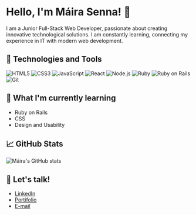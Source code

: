 # Hello, I'm Máira Senna! 👋

I am a Junior Full-Stack Web Developer, passionate about creating innovative technological solutions. I am constantly learning, connecting my experience in IT with modern web development.

## 🔧 Technologies and Tools

![HTML5](https://img.shields.io/badge/-HTML5-FF5733?style=flat-square&logo=html5&logoColor=ffffff)
![CSS3](https://img.shields.io/badge/-CSS3-2979FF?style=flat-square&logo=css3&logoColor=ffffff)
![JavaScript](https://img.shields.io/badge/-JavaScript-FFCC00?style=flat-square&logo=javascript&logoColor=ffffff)
![React](https://img.shields.io/badge/-React-61DAFB?style=flat-square&logo=react&logoColor=ffffff)
![Node.js](https://img.shields.io/badge/-Node.js-8CC84B?style=flat-square&logo=node.js&logoColor=ffffff)
![Ruby](https://img.shields.io/badge/-Ruby-CC0000?style=flat-square&logo=ruby&logoColor=ffffff)
![Ruby on Rails](https://img.shields.io/badge/-Ruby%20on%20Rails-9B6EC4?style=flat-square&logo=ruby-on-rails&logoColor=ffffff)
![Git](https://img.shields.io/badge/-Git-F05032?style=flat-square&logo=git&logoColor=ffffff)

## 🌱 What I'm currently learning
- Ruby on Rails
- CSS
- Design and Usability

## 📈 GitHub Stats
![Máira's GitHub stats](https://github-readme-stats.vercel.app/api?username=msma87&show_icons=true&count_private=true&hide_title=true&hide=prs&theme=transparent)

## 💬 Let's talk!
- [LinkedIn](https://www.linkedin.com/in/mairasenna/)
- [Portifolio](https://portifolio-maira-66c2d59ef593.herokuapp.com/)
- [E-mail](mairasenna@gmail.com)
